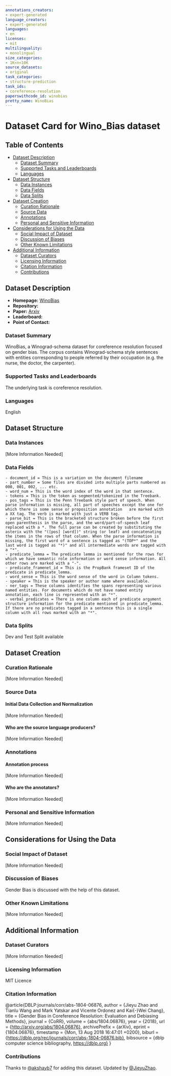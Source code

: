 ```yaml
---
annotations_creators:
- expert-generated
language_creators:
- expert-generated
languages:
- en
licenses:
- mit
multilinguality:
- monolingual
size_categories:
- 1K<n<10K
source_datasets:
- original
task_categories:
- structure-prediction
task_ids:
- coreference-resolution
paperswithcode_id: winobias
pretty_name: WinoBias
---
```


# Dataset Card for Wino_Bias dataset

## Table of Contents
- [Dataset Description](#dataset-description)
  - [Dataset Summary](#dataset-summary)
  - [Supported Tasks and Leaderboards](#supported-tasks-and-leaderboards)
  - [Languages](#languages)
- [Dataset Structure](#dataset-structure)
  - [Data Instances](#data-instances)
  - [Data Fields](#data-fields)
  - [Data Splits](#data-splits)
- [Dataset Creation](#dataset-creation)
  - [Curation Rationale](#curation-rationale)
  - [Source Data](#source-data)
  - [Annotations](#annotations)
  - [Personal and Sensitive Information](#personal-and-sensitive-information)
- [Considerations for Using the Data](#considerations-for-using-the-data)
  - [Social Impact of Dataset](#social-impact-of-dataset)
  - [Discussion of Biases](#discussion-of-biases)
  - [Other Known Limitations](#other-known-limitations)
- [Additional Information](#additional-information)
  - [Dataset Curators](#dataset-curators)
  - [Licensing Information](#licensing-information)
  - [Citation Information](#citation-information)
  - [Contributions](#contributions)

## Dataset Description

- **Homepage:** [WinoBias](https://uclanlp.github.io/corefBias/overview)
- **Repository:**
- **Paper:** [Arxiv](https://arxiv.org/abs/1804.06876)
- **Leaderboard:**
- **Point of Contact:**

### Dataset Summary

WinoBias, a Winograd-schema dataset for coreference resolution focused on gender bias.
The corpus contains Winograd-schema style sentences with entities corresponding to people
referred by their occupation (e.g. the nurse, the doctor, the carpenter).

### Supported Tasks and Leaderboards

The underlying task is coreference resolution. 
### Languages

English

## Dataset Structure

### Data Instances

[More Information Needed]

### Data Fields

    - document_id = This is a variation on the document filename
    - part_number = Some files are divided into multiple parts numbered as 000, 001, 002, ... etc.
    - word_num = This is the word index of the word in that sentence.
    - tokens = This is the token as segmented/tokenized in the Treebank.
    - pos_tags = This is the Penn Treebank style part of speech. When parse information is missing, all part of speeches except the one for which there is some sense or proposition annotation   are marked with a XX tag. The verb is marked with just a VERB tag.
    - parse_bit = This is the bracketed structure broken before the first open parenthesis in the parse, and the word/part-of-speech leaf replaced with a *. The full parse can be created by substituting the asterix with the "([pos] [word])" string (or leaf) and concatenating the items in the rows of that column. When the parse information is missing, the first word of a sentence is tagged as "(TOP*" and the last word is tagged as "*)" and all intermediate words are tagged with a "*".
    - predicate_lemma = The predicate lemma is mentioned for the rows for which we have semantic role information or word sense information. All other rows are marked with a "-".
    - predicate_framenet_id = This is the PropBank frameset ID of the predicate in predicate_lemma.
    - word_sense = This is the word sense of the word in Column tokens.
    - speaker = This is the speaker or author name where available.
    - ner_tags = These columns identifies the spans representing various named entities. For documents which do not have named entity annotation, each line is represented with an "*".
    - verbal_predicates = There is one column each of predicate argument structure information for the predicate mentioned in predicate_lemma. If there are no predicates tagged in a sentence this is a single column with all rows marked with an "*".

### Data Splits

Dev and Test Split available

## Dataset Creation

### Curation Rationale

[More Information Needed]

### Source Data

#### Initial Data Collection and Normalization

[More Information Needed]

#### Who are the source language producers?

[More Information Needed]

### Annotations

#### Annotation process

[More Information Needed]

#### Who are the annotators?

[More Information Needed]

### Personal and Sensitive Information

[More Information Needed]

## Considerations for Using the Data

### Social Impact of Dataset

[More Information Needed]

### Discussion of Biases

Gender Bias is discussed with the help of this dataset.

### Other Known Limitations

[More Information Needed]

## Additional Information

### Dataset Curators

[More Information Needed]

### Licensing Information

MIT Licence

### Citation Information

@article{DBLP:journals/corr/abs-1804-06876,
  author    = {Jieyu Zhao and
               Tianlu Wang and
               Mark Yatskar and
               Vicente Ordonez and
               Kai{-}Wei Chang},
  title     = {Gender Bias in Coreference Resolution: Evaluation and Debiasing Methods},
  journal   = {CoRR},
  volume    = {abs/1804.06876},
  year      = {2018},
  url       = {http://arxiv.org/abs/1804.06876},
  archivePrefix = {arXiv},
  eprint    = {1804.06876},
  timestamp = {Mon, 13 Aug 2018 16:47:01 +0200},
  biburl    = {https://dblp.org/rec/journals/corr/abs-1804-06876.bib},
  bibsource = {dblp computer science bibliography, https://dblp.org}
}

### Contributions

Thanks to [@akshayb7](https://github.com/akshayb7) for adding this dataset. Updated by [@JieyuZhao](https://github.com/JieyuZhao).
